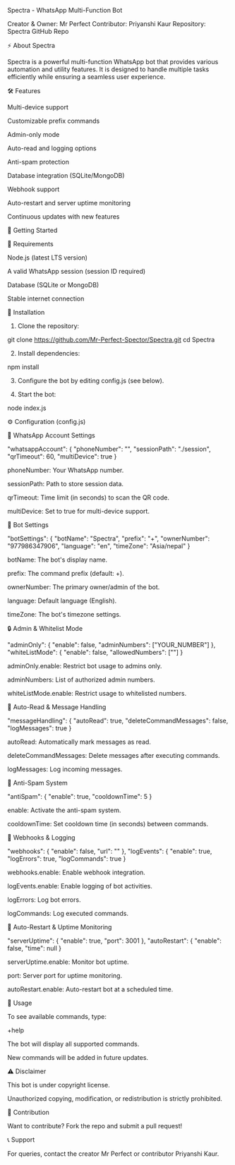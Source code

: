 Spectra - WhatsApp Multi-Function Bot



Creator & Owner: Mr Perfect
Contributor: Priyanshi Kaur
Repository: Spectra GitHub Repo

⚡ About Spectra

Spectra is a powerful multi-function WhatsApp bot that provides various automation and utility features. It is designed to handle multiple tasks efficiently while ensuring a seamless user experience.

🛠 Features

Multi-device support

Customizable prefix commands

Admin-only mode

Auto-read and logging options

Anti-spam protection

Database integration (SQLite/MongoDB)

Webhook support

Auto-restart and server uptime monitoring

Continuous updates with new features


🚀 Getting Started

📌 Requirements

Node.js (latest LTS version)

A valid WhatsApp session (session ID required)

Database (SQLite or MongoDB)

Stable internet connection


🔧 Installation

1. Clone the repository:

git clone https://github.com/Mr-Perfect-Spector/Spectra.git
cd Spectra


2. Install dependencies:

npm install


3. Configure the bot by editing config.js (see below).


4. Start the bot:

node index.js



⚙️ Configuration (config.js)

📱 WhatsApp Account Settings

"whatsappAccount": {
  "phoneNumber": "",
  "sessionPath": "./session",
  "qrTimeout": 60,
  "multiDevice": true
}

phoneNumber: Your WhatsApp number.

sessionPath: Path to store session data.

qrTimeout: Time limit (in seconds) to scan the QR code.

multiDevice: Set to true for multi-device support.


🤖 Bot Settings

"botSettings": {
  "botName": "Spectra",
  "prefix": "+",
  "ownerNumber": "977986347906",
  "language": "en",
  "timeZone": "Asia/nepal"
}

botName: The bot's display name.

prefix: The command prefix (default: +).

ownerNumber: The primary owner/admin of the bot.

language: Default language (English).

timeZone: The bot's timezone settings.


🔒 Admin & Whitelist Mode

"adminOnly": {
  "enable": false,
  "adminNumbers": ["YOUR_NUMBER"]
},
"whiteListMode": {
  "enable": false,
  "allowedNumbers": [""]
}

adminOnly.enable: Restrict bot usage to admins only.

adminNumbers: List of authorized admin numbers.

whiteListMode.enable: Restrict usage to whitelisted numbers.


🔄 Auto-Read & Message Handling

"messageHandling": {
  "autoRead": true,
  "deleteCommandMessages": false,
  "logMessages": true
}

autoRead: Automatically mark messages as read.

deleteCommandMessages: Delete messages after executing commands.

logMessages: Log incoming messages.


🚫 Anti-Spam System

"antiSpam": {
  "enable": true,
  "cooldownTime": 5
}

enable: Activate the anti-spam system.

cooldownTime: Set cooldown time (in seconds) between commands.


🔗 Webhooks & Logging

"webhooks": {
  "enable": false,
  "url": ""
},
"logEvents": {
  "enable": true,
  "logErrors": true,
  "logCommands": true
}

webhooks.enable: Enable webhook integration.

logEvents.enable: Enable logging of bot activities.

logErrors: Log bot errors.

logCommands: Log executed commands.


🔄 Auto-Restart & Uptime Monitoring

"serverUptime": {
  "enable": true,
  "port": 3001
},
"autoRestart": {
  "enable": false,
  "time": null
}

serverUptime.enable: Monitor bot uptime.

port: Server port for uptime monitoring.

autoRestart.enable: Auto-restart bot at a scheduled time.


📜 Usage

To see available commands, type:

+help

The bot will display all supported commands.

New commands will be added in future updates.


⚠️ Disclaimer

This bot is under copyright license.

Unauthorized copying, modification, or redistribution is strictly prohibited.


🎯 Contribution

Want to contribute? Fork the repo and submit a pull request!

📞 Support

For queries, contact the creator Mr Perfect or contributor Priyanshi Kaur.

